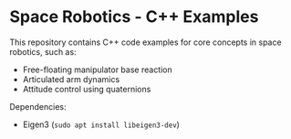 # Space Robotics - C++ Examples

This repository contains C++ code examples for core concepts in space robotics, such as:

- Free-floating manipulator base reaction
- Articulated arm dynamics
- Attitude control using quaternions

Dependencies:
- Eigen3 (`sudo apt install libeigen3-dev`)
